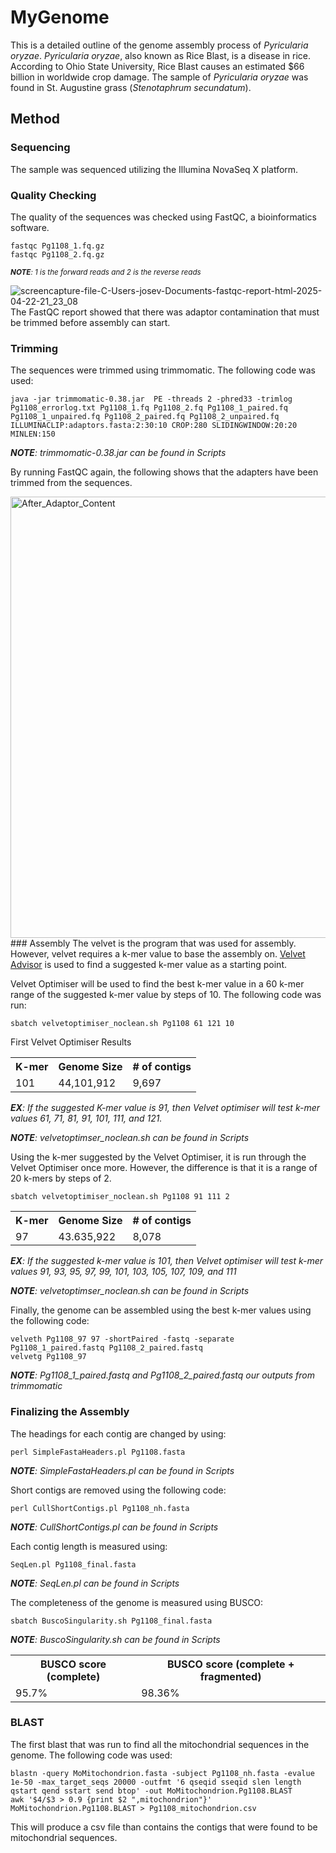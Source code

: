 # MyGenome
This is a detailed outline of the genome assembly process of <em>Pyricularia oryzae</em>. <em>Pyricularia oryzae</em>, also known as Rice Blast, is a disease in rice. According to Ohio State University, Rice Blast causes an estimated $66 billion in worldwide crop damage. The sample of <em>Pyricularia oryzae</em> was found in St. Augustine grass (<em>Stenotaphrum secundatum</em>).
## Method
### Sequencing 
The sample was sequenced utilizing the Illumina NovaSeq X platform.
### Quality Checking
The quality of the sequences was checked using FastQC, a bioinformatics software.
```
fastqc Pg1108_1.fq.gz
fastqc Pg1108_2.fq.gz
```
<p><small><em><b>NOTE</b>: 1 is the forward reads and 2 is the reverse reads</em></small></p>

![screencapture-file-C-Users-josev-Documents-fastqc-report-html-2025-04-22-21_23_08](https://github.com/user-attachments/assets/acd9f243-c14d-4820-a1e6-f5ff9651c406)
The FastQC report showed that there was adaptor contamination that must be trimmed before assembly can start.
### Trimming
The sequences were trimmed using trimmomatic. The following code was used:
```
java -jar trimmomatic-0.38.jar  PE -threads 2 -phred33 -trimlog Pg1108_errorlog.txt Pg1108_1.fq Pg1108_2.fq Pg1108_1_paired.fq Pg1108_1_unpaired.fq Pg1108_2_paired.fq Pg1108_2_unpaired.fq ILLUMINACLIP:adaptors.fasta:2:30:10 CROP:280 SLIDINGWINDOW:20:20 MINLEN:150
```
<em><b>NOTE</b>: trimmomatic-0.38.jar can be found in Scripts </em>

By running FastQC again, the following shows that the adapters have been trimmed from the sequences.

<img width="706" alt="After_Adaptor_Content" src="https://github.com/user-attachments/assets/0c82b63c-f154-4a61-b1e1-e103b0a58aba" />
### Assembly
The velvet is the program that was used for assembly. However, velvet requires a k-mer value to base the assembly on. <a href = https://dna.med.monash.edu/~torsten/velvet_advisor/> Velvet Advisor</a> is used to find a suggested k-mer value as a starting point.

Velvet Optimiser will be used to find the best k-mer value in a 60 k-mer range of the suggested k-mer value by steps of 10. The following code was run:
```
sbatch velvetoptimiser_noclean.sh Pg1108 61 121 10
```
First Velvet Optimiser Results
<table>
  <tr>
    <th>K-mer</th>
    <th>Genome Size</th>
    <th># of contigs</th>
  </tr>
  <tr>
    <td>101</td>
    <td>44,101,912</td>
    <td>9,697</td>
  </tr>
  <tr>
</table>

<em><b>EX</b>: If the suggested K-mer value is 91, then Velvet optimiser will test k-mer values 61, 71, 81, 91, 101, 111, and 121.</em>

<em><b>NOTE</b>: velvetoptimser_noclean.sh can be found in Scripts </em>

Using the k-mer suggested by the Velvet Optimiser, it is run through the Velvet Optimiser once more. However, the difference is that it is a range of 20 k-mers by steps of 2. 
```
sbatch velvetoptimiser_noclean.sh Pg1108 91 111 2
```
<table>
  <tr>
    <th>K-mer</th>
    <th>Genome Size</th>
    <th># of contigs</th>
  </tr>
  <tr>
    <td>97</td>
    <td> 43.635,922</td>
    <td>8,078</td>
  </tr>
  <tr>
</table>

<em><b>EX</b>: If the suggested k-mer value is 101, then Velvet optimiser will test k-mer values 91, 93, 95, 97, 99, 101, 103, 105, 107, 109, and 111 </em>

<em><b>NOTE</b>: velvetoptimser_noclean.sh can be found in Scripts </em>

Finally, the genome can be assembled using the best k-mer values using the following code:
```
velveth Pg1108_97 97 -shortPaired -fastq -separate Pg1108_1_paired.fastq Pg1108_2_paired.fastq
velvetg Pg1108_97
```
<em><b>NOTE</b>: Pg1108_1_paired.fastq and Pg1108_2_paired.fastq our outputs from trimmomatic </em>
### Finalizing the Assembly
The headings for each contig are changed by using:
```
perl SimpleFastaHeaders.pl Pg1108.fasta
```
<em><b>NOTE</b>: SimpleFastaHeaders.pl can be found in Scripts </em>

Short contigs are removed using the following code:
```
perl CullShortContigs.pl Pg1108_nh.fasta
```
<em><b>NOTE</b>: CullShortContigs.pl can be found in Scripts </em>

Each contig length is measured using:
```
SeqLen.pl Pg1108_final.fasta
```
<em><b>NOTE</b>: SeqLen.pl can be found in Scripts </em>

The completeness of the genome is measured using BUSCO:
```
sbatch BuscoSingularity.sh Pg1108_final.fasta
```
<em><b>NOTE</b>: BuscoSingularity.sh can be found in Scripts </em>

<table>
  <tr>
    <th>BUSCO score (complete)</th>
    <th>BUSCO score (complete + fragmented)</th>
  </tr>
  <tr>
    <td>95.7%</td>
    <td>98.36%</td>
  </tr>
</table>

### BLAST
The first blast that was run to find all the mitochondrial sequences in the genome. The following code was used:
```
blastn -query MoMitochondrion.fasta -subject Pg1108_nh.fasta -evalue 1e-50 -max_target_seqs 20000 -outfmt '6 qseqid sseqid slen length qstart qend sstart send btop' -out MoMitochondrion.Pg1108.BLAST
awk '$4/$3 > 0.9 {print $2 ",mitochondrion"}' MoMitochondrion.Pg1108.BLAST > Pg1108_mitochondrion.csv
```
This will produce a csv file than contains the contigs that were found to be mitochondrial sequences.








